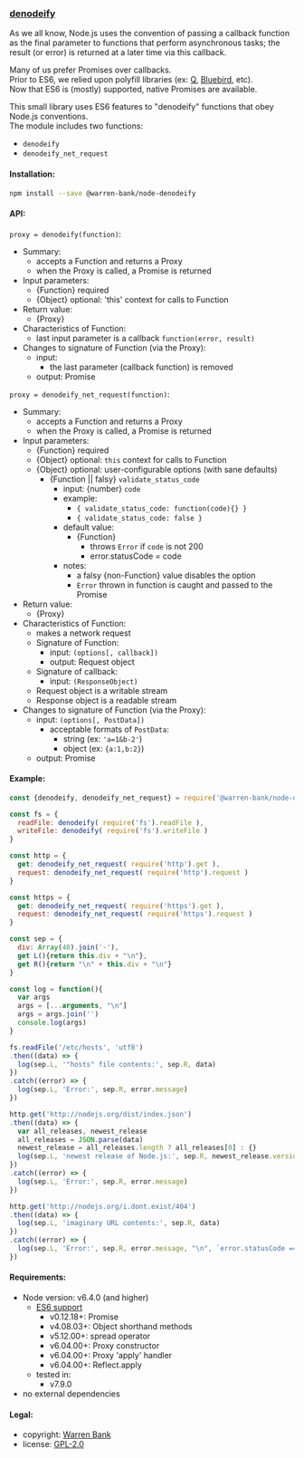 ### [denodeify](https://github.com/warren-bank/node-denodeify)

As we all know, Node.js uses the convention of passing a callback function
as the final parameter to functions that perform asynchronous tasks;
the result (or error) is returned at a later time via this callback.

Many of us prefer Promises over callbacks.<br>
Prior to ES6, we relied upon polyfill libraries (ex: [Q](https://github.com/kriskowal/q), [Bluebird](https://github.com/petkaantonov/bluebird), etc).<br>
Now that ES6 is (mostly) supported, native Promises are available.

This small library uses ES6 features to "denodeify" functions that obey Node.js conventions.<br>
The module includes two functions:
  * `denodeify`
  * `denodeify_net_request`

#### Installation:

```bash
npm install --save @warren-bank/node-denodeify
```

#### API:

`proxy = denodeify(function)`:
* Summary:
  * accepts a Function and returns a Proxy
  * when the Proxy is called, a Promise is returned
* Input parameters:
  * {Function} required
  * {Object} optional: 'this' context for calls to Function
* Return value:
  * {Proxy}
* Characteristics of Function:
  * last input parameter is a callback `function(error, result)`
* Changes to signature of Function (via the Proxy):
  * input:
    * the last parameter (callback function) is removed
  * output: Promise

`proxy = denodeify_net_request(function)`:
* Summary:
  * accepts a Function and returns a Proxy
  * when the Proxy is called, a Promise is returned
* Input parameters:
  * {Function} required
  * {Object} optional: `this` context for calls to Function
  * {Object} optional: user-configurable options (with sane defaults)
    * {Function || falsy} `validate_status_code`
      * input: {number} `code`
      * example:
        * `{ validate_status_code: function(code){} }`
        * `{ validate_status_code: false }`
      * default value:
        * {Function}
          * throws `Error` if `code` is not 200
          * error.statusCode = code
      * notes:
        * a falsy {non-Function} value disables the option
        * `Error` thrown in function is caught and passed to the Promise
* Return value:
  * {Proxy}
* Characteristics of Function:
  * makes a network request
  * Signature of Function:
    * input: `(options[, callback])`
    * output: Request object
  * Signature of callback:
    * input: `(ResponseObject)`
  * Request object is a writable stream
  * Response object is a readable stream
* Changes to signature of Function (via the Proxy):
  * input: `(options[, PostData])`
    * acceptable formats of `PostData`:
      * string (ex: `'a=1&b-2'`)
      * object (ex: `{a:1,b:2}`)
  * output: Promise

#### Example:

```javascript
const {denodeify, denodeify_net_request} = require('@warren-bank/node-denodeify')

const fs = {
  readFile: denodeify( require('fs').readFile ),
  writeFile: denodeify( require('fs').writeFile )
}

const http = {
  get: denodeify_net_request( require('http').get ),
  request: denodeify_net_request( require('http').request )
}

const https = {
  get: denodeify_net_request( require('https').get ),
  request: denodeify_net_request( require('https').request )
}

const sep = {
  div: Array(40).join('-'),
  get L(){return this.div + "\n"},
  get R(){return "\n" + this.div + "\n"}
}

const log = function(){
  var args
  args = [...arguments, "\n"]
  args = args.join('')
  console.log(args)
}

fs.readFile('/etc/hosts', 'utf8')
.then((data) => {
  log(sep.L, '"hosts" file contents:', sep.R, data)
})
.catch((error) => {
  log(sep.L, 'Error:', sep.R, error.message)
})

http.get('http://nodejs.org/dist/index.json')
.then((data) => {
  var all_releases, newest_release
  all_releases = JSON.parse(data)
  newest_release = all_releases.length ? all_releases[0] : {}
  log(sep.L, 'newest release of Node.js:', sep.R, newest_release.version)
})
.catch((error) => {
  log(sep.L, 'Error:', sep.R, error.message)
})

http.get('http://nodejs.org/i.dont.exist/404')
.then((data) => {
  log(sep.L, 'imaginary URL contents:', sep.R, data)
})
.catch((error) => {
  log(sep.L, 'Error:', sep.R, error.message, "\n", `error.statusCode === ${error.statusCode}`)
})
```

#### Requirements:

* Node version: v6.4.0 (and higher)
  * [ES6 support](http://node.green/)
    * v0.12.18+: Promise
    * v4.08.03+: Object shorthand methods
    * v5.12.00+: spread operator
    * v6.04.00+: Proxy constructor
    * v6.04.00+: Proxy 'apply' handler
    * v6.04.00+: Reflect.apply
  * tested in:
    * v7.9.0
* no external dependencies

#### Legal:

* copyright: [Warren Bank](https://github.com/warren-bank)
* license: [GPL-2.0](https://www.gnu.org/licenses/old-licenses/gpl-2.0.txt)
